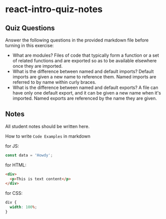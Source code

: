 # react-intro-quiz-notes

## Quiz Questions

Answer the following questions in the provided markdown file before turning in this exercise:

- What are modules?
  Files of code that typically form a function or a set of related functions and are exported so as to be available elsewhere once they are imported.
- What is the difference between named and default imports?
  Default imports are given a new name to reference them. Named imports are referred to by name within curly braces.
- What is the difference between named and default exports?
  A file can have only one default export, and it can be given a new name when it's imported. Named exports are referenced by the name they are given.

## Notes

All student notes should be written here.

How to write `Code Examples` in markdown

for JS:

```javascript
const data = 'Howdy';
```

for HTML:

```html
<div>
  <p>This is text content</p>
</div>
```

for CSS:

```css
div {
  width: 100%;
}
```

